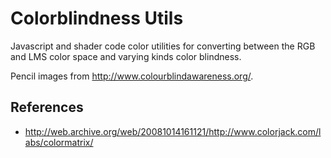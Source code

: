 # Colorblindness Utils

Javascript and shader code color utilities for converting between the RGB and LMS color space and varying kinds color blindness.

Pencil images from http://www.colourblindawareness.org/.

## References
- http://web.archive.org/web/20081014161121/http://www.colorjack.com/labs/colormatrix/

